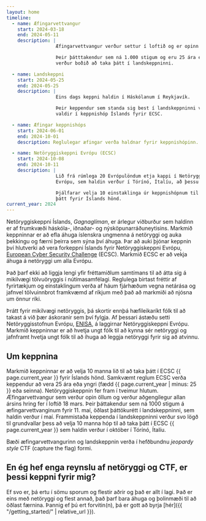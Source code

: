 ```yaml
---
layout: home
timeline:
  - name: Æfingarvettvangur
    start: 2024-03-18
    end: 2024-05-11
    description: |
                  Æfingarvettvangur verður settur í loftið og er opinn öllum!

                  Þeir þátttakendur sem ná 1.000 stigum og eru 25 ára eða yngri
                  verður boðið að taka þátt í landskeppninni.

  - name: Landskeppni
    start: 2024-05-25
    end: 2024-05-25
    description: |
                  Eins dags keppni haldin í Háskólanum í Reykjavík.

                  Þeir keppendur sem standa sig best í landskeppninni verða
                  valdir í keppnishóp Íslands fyrir ECSC.

  - name: Æfingar keppnishóps
    start: 2024-06-01
    end: 2024-10-01
    description: Reglulegar æfingar verða haldnar fyrir keppnishópinn.

  - name: Netöryggiskeppni Evrópu (ECSC)
    start: 2024-10-08
    end: 2024-10-11
    description: |
                  Lið frá rúmlega 20 Evrópulöndum etja kappi í Netöryggiskeppni
                  Evrópu, sem haldin verður í Tórínó, Ítalíu, að þessu sinni.

                  Þjálfarar velja 10 einstaklinga úr keppnishópnum til að taka
                  þátt fyrir Íslands hönd.
current_year: 2024
---
```


Netöryggiskeppni Íslands, *Gagnaglíman*, er árlegur viðburður sem haldinn er af frumkvæði
háskóla-, iðnaðar- og nýsköpunarráðuneytisins. Markmið keppninnar er að efla áhuga
íslenskra ungmenna á netöryggi og auka þekkingu og færni þeirra sem sýna því
áhuga. Þar að auki þjónar keppnin því hlutverki að vera forkeppni Íslands fyrir
Netöryggiskeppni Evrópu, [European Cyber Security
Challenge](https://ecsc.eu) (ECSC). Markmið ECSC er
að vekja áhuga á netöryggi um alla Evrópu.

Það þarf ekki að liggja lengi yfir fréttamiðlum samtímans til að átta sig
á mikilvægi tölvuöryggis í nútímasamfélagi. Reglulega birtast fréttir af
fyrirtækjum og einstaklingum verða af háum fjárhæðum vegna netárása og jafnvel
tölvuinnbrot framkvæmd af ríkjum með það að markmiði að njósna um önnur ríki.

Þrátt fyrir mikilvægi netöryggis, þá skortir ennþá hæfileikaríkt fólk
til að takast á við þær áskoranir sem því fylgja. Af þessari ástæðu setti
Netöryggisstofnun Evrópu, [ENISA](https://www.enisa.europa.eu/), á
laggirnar Netöryggiskeppni Evrópu. Markmið keppninnar er að hvetja ungt fólk
til að kynna sér netöryggi og jafnframt hvetja ungt fólk til að íhuga að
leggja netöryggi fyrir sig að atvinnu.

Um keppnina
-----------

Markmið keppninnar er að velja 10 manna lið til að taka þátt í ECSC {{ page.current_year }} fyrir
Íslands hönd. Samkvæmt reglum ECSC verða keppendur að vera 25 ára eða yngri
(fædd {{ page.current_year | minus: 25 }} eða seinna). Netöryggiskeppnin fer fram í tveimur
hlutum. Æfingarvettvangur sem verður opin öllum og verður aðgengilegur allan ársins hring fer í loftið 18 mars. 
Þeir þáttakendur sem ná 1000 stigum á æfingarvettvanginum fyrir 11. maí, öðlast þáttökurétt í 
landskeppninni, sem haldin verður í maí. Frammistaða keppenda í landskeppninni verður svo lögð til 
grundvallar þess að velja 10 manna hóp til að taka þátt í ECSC {{ page.current_year }} sem 
haldin verður í október í Tórínó, Ítalíu.

Bæði æfingarvettvangurinn og landskeppnin verða í hefðbundnu *jeopardy style* CTF (capture the flag) formi.

En ég hef enga reynslu af netöryggi og CTF, er þessi keppni fyrir mig?
----------------------------------------------------------------------

Ef svo er, þá ertu í sömu sporum og flestir aðrir og það er allt í lagi. Það er
eins með netöryggi og flest annað, það þarf bara áhuga og þolinmæði til að
öðlast færnina. Þannig ef þú ert forvitin(n), þá er gott að byrja
[hér]({{ "/getting_started/" | relative_url }}).




